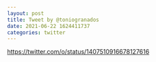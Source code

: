 ```yaml
--- 
layout: post 
title: Tweet by @toniogranados 
date: 2021-06-22 1624411737 
categories: twitter 
--- 
```

https://twitter.com/o/status/1407510916678127616